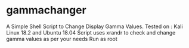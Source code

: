 # gammachanger
A Simple Shell Script to Change Display Gamma Values.
Tested on : Kali Linux 18.2 and Ubuntu 18.04
Script uses xrandr to check and change gamma values as per your needs 
Run as root
